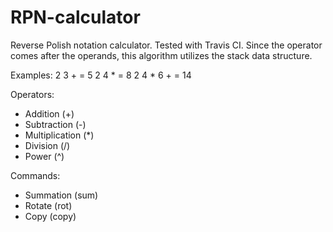 # RPN-calculator
Reverse Polish notation calculator. Tested with Travis CI.
Since the operator comes after the operands, this algorithm utilizes the stack data structure. 

Examples:
  2 3 + = 5
  2 4 * = 8
  2 4 * 6 + = 14

Operators:
* Addition (+)
* Subtraction (-)
* Multiplication (*)
* Division (/)
* Power (^)

Commands:
* Summation (sum)
* Rotate (rot)
* Copy (copy)
